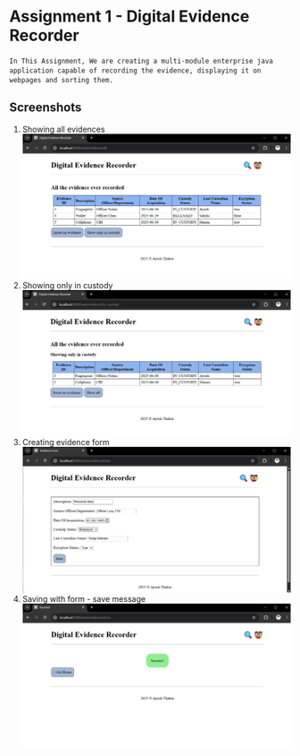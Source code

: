 # Assignment 1 - Digital Evidence Recorder
`In This Assignment, We are creating a multi-module enterprise java application capable of recording the evidence, displaying it on webpages and sorting them.`

## Screenshots
1. Showing all evidences
![All](Screenshots/evidence-all.png)
2. Showing only in custody
![In custody](Screenshots/evidence-incustody.png)
3. Creating evidence form
![Form](Screenshots/evidence-form.png)
4. Saving with form - save message
![Success](Screenshots/evidence-form-save.png)
